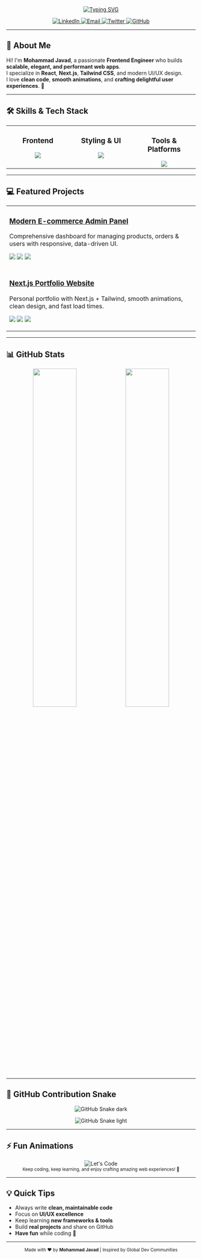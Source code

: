 <div align="center">

<!-- Typing SVG Header -->
<a href="https://git.io/typing-svg">
  <img src="https://readme-typing-svg.demolab.com?font=Fira+Code&weight=700&size=42&pause=1000&color=0A66C2&center=true&vCenter=true&width=800&lines=Mohammad+Javad;Frontend+Engineer;Digital+Experience+Architect" alt="Typing SVG" />
</a>

<!-- Social Links -->
<p align="center">
  <a href="https://www.linkedin.com/in/YOUR_LINKEDIN_USERNAME/">
    <img src="https://img.shields.io/badge/LinkedIn-0A66C2?style=for-the-badge&logo=linkedin&logoColor=white" alt="LinkedIn">
  </a>
  <a href="mailto:mohammadjavad.m@gmail.com">
    <img src="https://img.shields.io/badge/Email-D14836?style=for-the-badge&logo=gmail&logoColor=white" alt="Email">
  </a>
  <a href="https://twitter.com/YOUR_TWITTER">
    <img src="https://img.shields.io/badge/Twitter-1DA1F2?style=for-the-badge&logo=twitter&logoColor=white" alt="Twitter">
  </a>
  <a href="https://github.com/mohammadjavadqm">
    <img src="https://img.shields.io/badge/GitHub-181717?style=for-the-badge&logo=github&logoColor=white" alt="GitHub">
  </a>
</p>

</div>

---

## 👋 About Me

Hi! I'm **Mohammad Javad**, a passionate **Frontend Engineer** who builds **scalable, elegant, and performant web apps**.  
I specialize in **React**, **Next.js**, **Tailwind CSS**, and modern UI/UX design.  
I love **clean code**, **smooth animations**, and **crafting delightful user experiences**. 🚀

---

## 🛠 Skills & Tech Stack

<table align="center">
  <tr valign="top">
    <td align="center" width="33%">
      <h3>Frontend</h3>
      <img src="https://skillicons.dev/icons?i=react,nextjs,ts,js,redux,vite&theme=dark&perline=3" />
    </td>
    <td align="center" width="33%">
      <h3>Styling & UI</h3>
      <img src="https://skillicons.dev/icons?i=tailwind,css,html,chakra,figma,emotion&theme=dark&perline=3" />
    </td>
    <td align="center" width="33%">
      <h3>Tools & Platforms</h3>
      <img src="https://skillicons.dev/icons?i=docker,git,github,actions,firebase,vercel&theme=dark&perline=3" />
    </td>
  </tr>
</table>

---

## 💻 Featured Projects

<table align="center" width="100%">
  <tr>
    <td>
      <h3><a href="https://github.com/mohammadjavadqm/REPO1" target="_blank">Modern E-commerce Admin Panel</a></h3>
      <p>Comprehensive dashboard for managing products, orders & users with responsive, data-driven UI.</p>
      <p>
        <img src="https://img.shields.io/badge/React-61DAFB?style=flat-square&logo=react&logoColor=black">
        <img src="https://img.shields.io/badge/Redux-764ABC?style=flat-square&logo=redux&logoColor=white">
        <img src="https://img.shields.io/badge/Firebase-FFCA28?style=flat-square&logo=firebase&logoColor=black">
      </p>
    </td>
  </tr>
  <tr>
    <td>
      <h3><a href="https://github.com/mohammadjavadqm/REPO2" target="_blank">Next.js Portfolio Website</a></h3>
      <p>Personal portfolio with Next.js + Tailwind, smooth animations, clean design, and fast load times.</p>
      <p>
        <img src="https://img.shields.io/badge/Next.js-000000?style=flat-square&logo=nextdotjs&logoColor=white">
        <img src="https://img.shields.io/badge/TypeScript-3178C6?style=flat-square&logo=typescript&logoColor=white">
        <img src="https://img.shields.io/badge/Tailwind_CSS-06B6D4?style=flat-square&logo=tailwindcss&logoColor=white">
      </p>
    </td>
  </tr>
</table>

---

## 📊 GitHub Stats

<p align="center">
  <img src="https://github-readme-stats.vercel.app/api?username=mohammadjavadqm&show_icons=true&theme=transparent&hide_border=true&rank_icon=github&cache_seconds=1800" width="48%" />
  <img src="https://github-readme-stats.vercel.app/api/top-langs/?username=mohammadjavadqm&layout=compact&theme=transparent&hide_border=true&cache_seconds=1800" width="48%" />
</p>

---

## 🐍 GitHub Contribution Snake

<div align="center">

  <!-- Dark Mode -->
  ![GitHub Snake dark](https://github.com/mohammadjavadQM/mohammadjavadQM/blob/output/github-contribution-grid-snake-dark.svg#gh-dark-mode-only)

  <!-- Light Mode -->
  ![GitHub Snake light](https://github.com/mohammadjavadQM/mohammadjavadQM/blob/output/github-contribution-grid-snake.svg#gh-light-mode-only)

</div>

---

## ⚡ Fun Animations

<div align="center">
  <img src="https://capsule-render.vercel.app/api?type=waving&color=0A66C2&height=90&section=header&animation=fadeIn&fontSize=32&text=Let's+Code!" alt="Let's Code"/>
  <br/>
  <sub>Keep coding, keep learning, and enjoy crafting amazing web experiences! 🎨</sub>
</div>

---

## 💡 Quick Tips

- Always write **clean, maintainable code**  
- Focus on **UI/UX excellence**  
- Keep learning **new frameworks & tools**  
- Build **real projects** and share on GitHub  
- **Have fun** while coding 🎉

---

<div align="center">
  <sub>Made with ❤️ by <b>Mohammad Javad</b> | Inspired by Global Dev Communities</sub>
</div>
